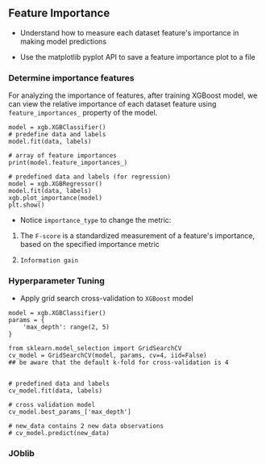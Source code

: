 
## Feature Importance
* Understand how to measure each dataset feature's importance in making model predictions

* Use the matplotlib pyplot API to save a feature importance plot to a file

### Determine importance features

For analyzing the importance of features, after training XGBoost model, we can view the relative importance of each dataset feature using `feature_importances_` property of the model.

```
model = xgb.XGBClassifier()
# predefine data and labels
model.fit(data, labels)

# array of feature importances
print(model.feature_importances_)

# predefined data and labels (for regression)
model = xgb.XGBRegressor()
model.fit(data, labels)
xgb.plot_importance(model)
plt.show()

```

* Notice `importance_type` to change the metric: 
1. The `F-score` is a standardized measurement of a feature's importance, based on the specified importance metric

2. `Information gain`


### Hyperparameter Tuning

* Apply grid search cross-validation to `XGBoost` model

```
model = xgb.XGBClassifier()
params = {
    'max_depth': range(2, 5)
}

from sklearn.model_selection import GridSearchCV
cv_model = GridSearchCV(model, params, cv=4, iid=False)
## be aware that the default k-fold for cross-validation is 4


# predefined data and labels
cv_model.fit(data, labels)

# cross validation model 
cv_model.best_params_['max_depth']

# new_data contains 2 new data observations
# cv_model.predict(new_data)
```

### JOblib